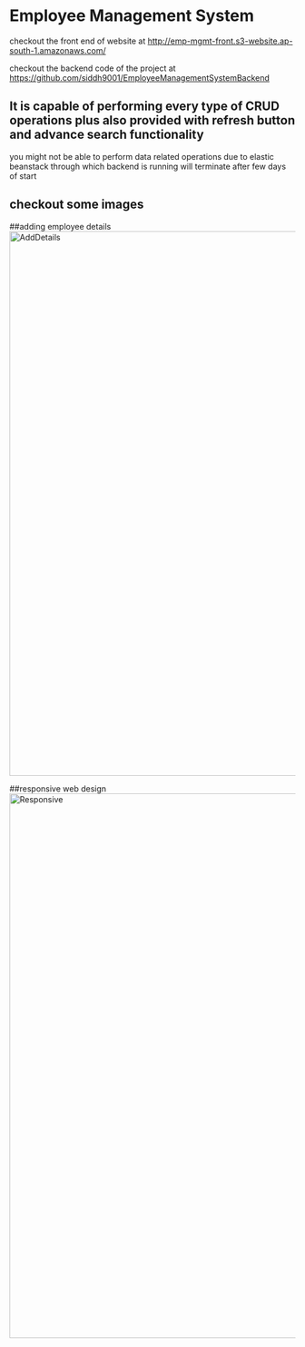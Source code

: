 # Employee Management System

checkout the front end of website at http://emp-mgmt-front.s3-website.ap-south-1.amazonaws.com/

checkout the backend code of the project at https://github.com/siddh9001/EmployeeManagementSystemBackend

## It is capable of performing every type of CRUD operations plus also provided with refresh button and advance search functionality

you might not be able to perform data related operations due to elastic beanstack through which backend is running will terminate after few days of start

## checkout some images

##adding employee details
<img width="960" alt="AddDetails" src="https://user-images.githubusercontent.com/86849427/213767177-2d3c54ae-231d-41ae-bde8-9bfffdcb92f0.png">

##responsive web design
<img width="960" alt="Responsive" src="https://user-images.githubusercontent.com/86849427/213767300-4b3039f7-0e16-4a65-8977-5a8148886208.png">
